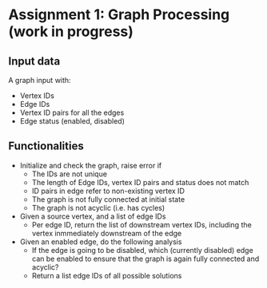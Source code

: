 # Assignment 1: Graph Processing (work in progress)


## Input data

A graph input with:

* Vertex IDs
* Edge IDs
* Vertex ID pairs for all the edges
* Edge status (enabled, disabled)

## Functionalities

* Initialize and check the graph, raise error if
  * The IDs are not unique
  * The length of Edge IDs, vertex ID pairs and status does not match
  * ID pairs in edge refer to non-existing vertex ID
  * The graph is not fully connected at initial state
  * The graph is not acyclic (i.e. has cycles)
* Given a source vertex, and a list of edge IDs
  * Per edge ID, return the list of downstream vertex IDs, including the vertex inmmediately downstream of the edge
* Given an enabled edge, do the following analysis
  * If the edge is going to be disabled, which (currently disabled) edge can be enabled to ensure that the graph is again fully connected and acyclic?
  * Return a list edge IDs of all possible solutions
